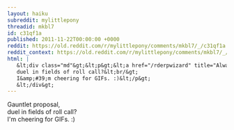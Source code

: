 ```yaml
---
layout: haiku
subreddit: mylittlepony
threadid: mkbl7
id: c31qf1a
published: 2011-11-22T00:00:00 +0000
reddit: https://old.reddit.com/r/mylittlepony/comments/mkbl7/_/c31qf1a
reddit_context: https://old.reddit.com/r/mylittlepony/comments/mkbl7/_/c31qf1a?context=3
html: |
   &lt;div class="md"&gt;&lt;p&gt;&lt;a href="/rderpwizard" title="Always Relevant / Battleless Coexistance / Paper Bag Princess"&gt;&lt;/a&gt; Gauntlet proposal,&lt;br/&gt;
   duel in fields of roll call?&lt;br/&gt;
   I&amp;#39;m cheering for GIFs. :)&lt;/p&gt;
   &lt;/div&gt;
---
```


[](/rderpwizard "Always Relevant / Battleless Coexistance / Paper Bag Princess") Gauntlet proposal,  
duel in fields of roll call?  
I'm cheering for GIFs. :)